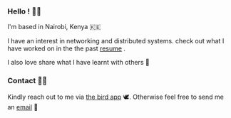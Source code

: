 ### Hello ! 👋🏾

I'm based in Nairobi, Kenya 🇰🇪

I have an interest in networking and distributed systems. check out what I have worked on in the the past [resume] .

I also love share what I have learnt with others 🌱



### Contact 🤙🏾

Kindly reach out to me via [the bird app] 🕊️. Otherwise feel free to send
me an [email] 📮

[email]: mailto:muathe.ndirangu@gmail.com
[the bird app]: https://twitter.com/n_d_i_r_a
[resume]: [https://docs.google.com/document/d/e/2PACX-1vSIXYl91Dd6i0t9nt2-SzAK_1yljWZlH67URMDg5PgtYpQCzPfmpOGcvzVnJIx7wOgrX3-pOmrWnxDP/pub](https://docs.google.com/document/d/1e3P862F7ye0TaeJS_WiOItEuhZZkr0yVoDilE1_Cx90/edit?usp=sharing)https://docs.google.com/document/d/1e3P862F7ye0TaeJS_WiOItEuhZZkr0yVoDilE1_Cx90/edit?usp=sharing
